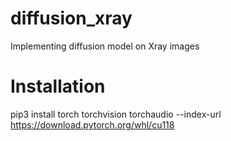 # diffusion_xray
Implementing diffusion model on Xray images

# Installation 

pip3 install torch torchvision torchaudio --index-url https://download.pytorch.org/whl/cu118

